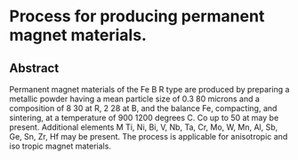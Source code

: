 # Process for producing permanent magnet materials.

## Abstract
Permanent magnet materials of the Fe B R type are produced by preparing a metallic powder having a mean particle size of 0.3 80 microns and a composition of 8 30 at R, 2 28 at B, and the balance Fe, compacting, and sintering, at a temperature of 900 1200 degrees C. Co up to 50 at may be present. Additional elements M Ti, Ni, Bi, V, Nb, Ta, Cr, Mo, W, Mn, Al, Sb, Ge, Sn, Zr, Hf may be present. The process is applicable for anisotropic and iso tropic magnet materials.